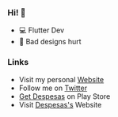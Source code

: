 ### Hi! 👋

- 💻 Flutter Dev
- 🤕 Bad designs hurt

### Links
- Visit my personal [Website](https://juliotati.com/)
- Follow me on [Twitter](https://twitter.com/_juliotati)
- [Get Despesas](https://play.google.com/store/apps/details?id=com.mocedesenhos.despesas) on Play Store
- Visit [Despesas's](https://despesas.juliotati.com/) Website
